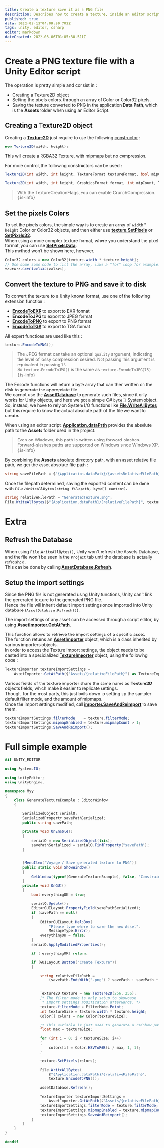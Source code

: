 ```yaml
---
title: Create a texture save it as a PNG file
description: Describes how to create a texture, inside an editor script, and save it to PNG format. This also applies for various other formats too.
published: true
date: 2022-03-13T04:09:50.703Z
tags: unity, editor, csharp
editor: markdown
dateCreated: 2022-03-06T03:05:30.511Z
---
```


# Create a PNG texture file with a Unity Editor script

The operation is pretty simple and consist in :

* Creating a Texture2D object
* Setting the pixels colors, through an array of Color or Color32 pixels.
* Saving the texture converted to PNG in the application **Data Path**, which is the **Assets** folder when using an Editor Script.

## Creating a Texture2D object

Creating a [**Texture2D**](https://docs.unity3d.com/ScriptReference/Texture2D.html) just require to use the following [constructor](https://docs.unity3d.com/ScriptReference/Texture2D-ctor.html) :

```csharp
new Texture2D(width, height);
```

This will create a RGBA32 Texture, with mipmaps but no compression.

For more control, the following constructors can be used :

```csharp
Texture2D(int width, int height, TextureFormat textureFormat, bool mipChain, bool linear)
```

```csharp
Texture2D(int width, int height, GraphicsFormat format, int mipCount, TextureCreationFlags flags)
```

> With the TextureCreationFlags, you can enable CrunchCompression.
> {.is-info}

## Set the pixels Colors

To set the pixels colors, the simple way is to create an array of `width` * `height` Color or Color32 objects, and then either use [**texture.SetPixels**](https://docs.unity3d.com/ScriptReference/Texture2D.SetPixels.html) or [**SetPixels32**](https://docs.unity3d.com/ScriptReference/Texture2D.SetPixels32.html).  
When using a more complex texture format, where you understand the pixel format, you can use [**SetPixelsData**](https://docs.unity3d.com/ScriptReference/Texture2D.SetPixelData.html).  
This method won't be shown here, however.

```csharp
Color32 colors = new Color32[texture.width * texture.height];
// Use some some code to fill the array, like a "for" loop for example.
texture.SetPixels32(colors);
```

## Convert the texture to PNG and save it to disk

To convert the texture to a Unity known format, use one of the following extension function :
  * [**EncodeToEXR**](https://docs.unity3d.com/ScriptReference/ImageConversion.EncodeToEXR.html) to export to EXR format
  * [**EncodeToJPG**](https://docs.unity3d.com/ScriptReference/ImageConversion.EncodeToJPG.html) to export to JPEG format
  * [**EncodeToPNG**](https://docs.unity3d.com/ScriptReference/ImageConversion.EncodeToPNG.html) to export to PNG format
  * [**EncodeToTGA**](https://docs.unity3d.com/ScriptReference/ImageConversion.EncodeToTGA.html) to export to TGA format
  
All export functions are used like this :

```csharp
texture.EncodeToPNG();
```

> The JPEG format can take an optional `quality` argument, indicating the level of lossy compression desired. Not passing this argument is equivalent to passing `75`.  
> So  `texture.EncodeToJPG()` is the same as `texture.EncodeToJPG(75)`
{.is-info}


The Encode functions will return a byte array that can then written on the disk to generate the appropriate file.  
We cannot use the [**AssetDatabase**](https://docs.unity3d.com/ScriptReference/AssetDatabase.html) to generate such files, since it only works for Unity objects, and here we got a simple C# `byte[]` System object.  
So, instead, we have to rely on System I/O functions like [**File.WriteAllBytes**](https://docs.microsoft.com/en-us/dotnet/api/system.io.file.writeallbytes?view=net-6.0) but this require to know the actual absolute path of the file we want to create.

When using an editor script, [**Application.dataPath**](https://docs.unity3d.com/ScriptReference/Application-dataPath.html) provides the absolute path to the **Assets** folder used in the project.

> Even on Windows, this path is written using forward-slashes.  
> Forward-slashes paths are supported on Windows since Windows XP.
{.is-info}

By combining the **Assets** absolute directory path, with an asset relative file path, we get the asset absolute file path :

```csharp
string saveFilePath = $"{Application.dataPath}/{assetsRelativeFilePath}"
```

Once the filepath determined, saving the exported content can be done with `File.WriteAllBytes(string filepath, byte[] content)`.

```csharp
string relativeFilePath = "GeneratedTexture.png";
File.WriteAllbytes($"{Application.dataPath}/{relativeFilePath}", texture.EncodeToPNG());
```

# Extra

## Refresh the Database

When using `File.WriteAllBytes()`, Unity won't refresh the Assets Database, and the file won't be seen in the `Project` tab until the database is actually refreshed.  
This can be done by calling [**AssetDatabase.Refresh**](https://docs.unity3d.com/ScriptReference/AssetDatabase.Refresh.html).

## Setup the import settings

Since the PNG file is not generated using Unity functions, Unity can't link the generated texture to the generated PNG file.  
Hence the file will inherit default import settings once imported into Unity database (`AssetDatabase.Refresh()`).

The import settings of any asset can be accessed through a script editor, by using [**AssetImporter.GetAtPath**](https://docs.unity3d.com/ScriptReference/AssetImporter.GetAtPath.html).

This function allows to retrieve the import settings of a specific asset.  
The function returns an [**AssetImporter**](https://docs.unity3d.com/ScriptReference/AssetImporter.html) object, which is a class inherited by various importers objects.  
In order to access the Texture import settings, the object needs to be casted into a specicialized [**TextureImporter**](https://docs.unity3d.com/ScriptReference/TextureImporter.html) object, using the following code :

```csharp
TextureImporter textureImportSettings =
    AssetImporter.GetAtPath($"Assets/{relativeFilePath}") as TextureImporter;
```

Various fields of the texture importer share the same name as **Texture2D** objects fields, which make it easier to replicate settings.  
Though, for the most parts, this just boils down to setting up the sampler default filter mode, and the amount of mipmaps.  
Once the import settings modified, call [**importer.SaveAndReimport**](https://docs.unity3d.com/ScriptReference/AssetImporter.SaveAndReimport.html) to save them.

```csharp
textureImportSettings.filterMode    = texture.filterMode;
textureImportSettings.mipmapEnabled = texture.mipmapCount > 1;
textureImportSettings.SaveAndReimport();
```

# Full simple example

```csharp
#if UNITY_EDITOR

using System.IO;

using UnityEditor;
using UnityEngine;

namespace Myy
{
    class GenerateTextureExample : EditorWindow
    {

        SerializedObject serialO;
        SerializedProperty savePathSerialized;
        public string savePath;

        private void OnEnable()
        {
            serialO = new SerializedObject(this);
            savePathSerialized = serialO.FindProperty("savePath");
        }


        [MenuItem("Voyage / Save generated texture to PNG")]
        public static void ShowWindow()
        {
            GetWindow(typeof(GenerateTextureExample), false, "Constraints");
        }
        private void OnGUI()
        {
            bool everythingOK = true;

            serialO.Update();
            EditorGUILayout.PropertyField(savePathSerialized);
            if (savePath == null)
            {
                EditorGUILayout.HelpBox(
                    "Please type where to save the new Asset",
                    MessageType.Error);
                everythingOK = false;
            }
            serialO.ApplyModifiedProperties();

            if (!everythingOK) return;

            if (GUILayout.Button("Create Texture"))
            {

                string relativeFilePath =
                    (savePath.EndsWith(".png") ? savePath : savePath + ".png");


                Texture2D texture = new Texture2D(256, 256);
                /* The filter mode is only setup to showcase
                 * import settings modification afterwards. */
                texture.filterMode = FilterMode.Point;
                int textureSize = texture.width * texture.height;
                Color[] colors = new Color[textureSize];

                /* This variable is just used to generate a rainbow pattern */
                float max = textureSize;

                for (int i = 0; i < textureSize; i++)
                {
                    colors[i] = Color.HSVToRGB(i / max, 1, 1);
                }

                texture.SetPixels(colors);

                File.WriteAllBytes(
                    $"{Application.dataPath}/{relativeFilePath}",
                    texture.EncodeToPNG());

                AssetDatabase.Refresh();

                TextureImporter textureImportSettings =
                    AssetImporter.GetAtPath($"Assets/{relativeFilePath}") as TextureImporter;
                textureImportSettings.filterMode = texture.filterMode;
                textureImportSettings.mipmapEnabled = texture.mipmapCount > 1;
                textureImportSettings.SaveAndReimport();
            }
        }
    }
}

#endif
```
